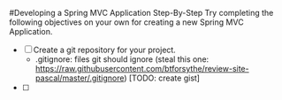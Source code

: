 #Developing a Spring MVC Application Step-By-Step
Try completing the following objectives on your own for creating a new Spring MVC Application.

- [ ] Create a git repository for your project.
    - .gitignore: files git should ignore (steal this one: https://raw.githubusercontent.com/btforsythe/review-site-pascal/master/.gitignore) [TODO: create gist]
- [ ] 
